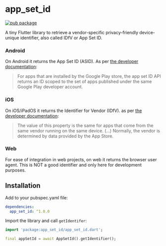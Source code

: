 # app_set_id

[![pub package](https://img.shields.io/pub/v/app_set_id.svg)](https://pub.dev/packages/app_set_id)

A tiny Flutter library to retrieve a vendor-specific privacy-friendly device-unique identifier, also called IDfV or App Set ID.

### Android

On Android it returns the App Set ID (ASID). As per [the developer documentation](https://developer.android.com/training/articles/app-set-id):

> For apps that are installed by the Google Play store, the app set ID API returns an ID scoped to the set of apps published under the same Google Play developer account.

### iOS

On iOS/iPadOS it returns the Identifier for Vendor (IDfV). as per [the developer documentation](https://developer.apple.com/documentation/uikit/uidevice/1620059-identifierforvendor):

> The value of this property is the same for apps that come from the same vendor running on the same device. (...) Normally, the vendor is determined by data provided by the App Store.

### Web

For ease of integration in web projects, on web it returns the browser user agent. This is NOT a good identifier and only here for development purposes.

## Installation

Add to your pubspec.yaml file:

```yaml
dependencies:
  app_set_id: ^1.0.0
```

Import the library and call `getIdentifer`:

```dart
import 'package:app_set_id/app_set_id.dart';

final appSetId = await AppSetId().getIdentifier();
```
